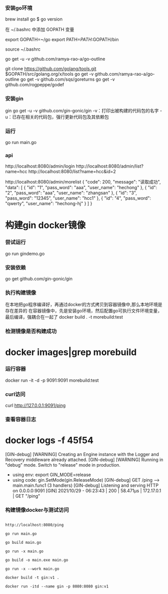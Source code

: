 
### 安装go环境
brew install go
$ go version

在 ~/.bashrc 中添加 GOPATH 变量

export GOPATH=~/go
export PATH=$PATH:$GOPATH/bin

source ~/.bashrc

go get -u -v github.com/ramya-rao-a/go-outline

git clone https://github.com/golang/tools.git $GOPATH/src/golang.org/x/tools
go get -v github.com/ramya-rao-a/go-outline
go get -v github.com/sqs/goreturns
go get -v github.com/rogpeppe/godef

### 安装gin
gin go get -u -v github.com/gin-gonic/gin
-v：打印出被构建的代码包的名字
-u：已存在相关的代码包，强行更新代码包及其依赖包

### 运行
go run main.go

### api
http://localhost:8080/admin/login
http://localhost:8080/admin/list?name=hcc
http://localhost:8080/list?name=hcc&id=2

http://localhost:8080/admin/morelist
{
    "code": 200,
    "message": "读取成功",
    "data": [
        {
            "id": "1",
            "pass_word": "aaa",
            "user_name": "hechong"
        },
        {
            "id": "2",
            "pass_word": "aaa",
            "user_name": "zhangsan"
        },
        {
            "id": "3",
            "pass_word": "12345",
            "user_name": "hcc1"
        },
        {
            "id": "4",
            "pass_word": "qwerty",
            "user_name": "hechong-hj"
        }
    ]
}


# 构建gin docker镜像

### 尝试运行
go run gindemo.go

### 安装依赖
go get github.com/gin-gonic/gin

### 执行构建镜像
在本地把go程序编译好，再通过docker的方式拷贝到容器镜像中,那么本地环境是存在差异的
在容器镜像中，先是安装go环境，然后配置go可执行文件环境变量，最后编译，强耦合在一起了
docker build . -t morebuild:test
### 检测镜像是否构建成功
# docker images|grep morebuild

### 运行容器
docker run -it -d -p 9091:9091 morebuild:test

### curl访问
curl http://127.0.0.1:9091/ping

### 查看容器日志
# docker logs -f 45f54
[GIN-debug] [WARNING] Creating an Engine instance with the Logger and Recovery middleware already attached.
[GIN-debug] [WARNING] Running in "debug" mode. Switch to "release" mode in production.
 - using env:   export GIN_MODE=release
 - using code:  gin.SetMode(gin.ReleaseMode)
[GIN-debug] GET    /ping                     --> main.main.func1 (3 handlers)
[GIN-debug] Listening and serving HTTP on 0.0.0.0:9091
[GIN] 2021/10/29 - 06:23:43 | 200 |      58.471µs |      172.17.0.1 | GET      "/ping"

### 构建镜像docker与测试访问

```bush

http://localhost:8080/ping

go run main.go

go build main.go

go run -x main.go

go build -o main.exe main.go

go run -x --work main.go

docker build -t gin:v1 .

docker run -itd --name gin -p 8080:8080 gin:v1

```
